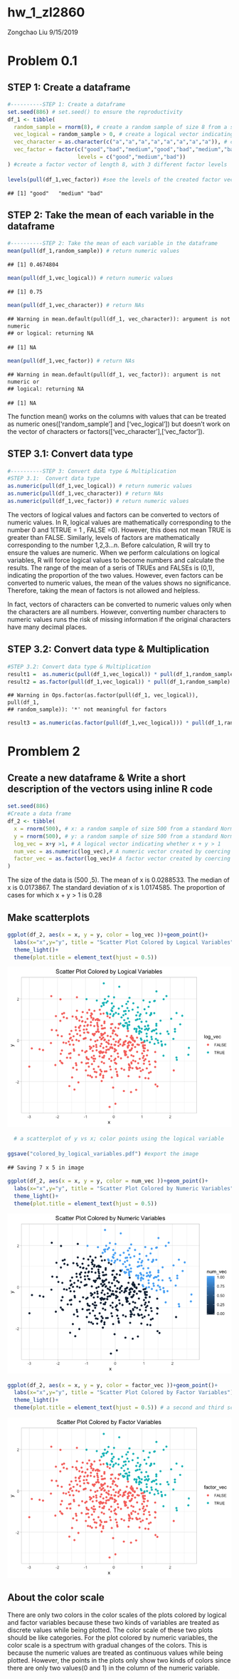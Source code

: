 hw\_1\_zl2860
================
Zongchao Liu
9/15/2019

# Problem 0.1

## STEP 1: Create a dataframe

``` r
#----------STEP 1: Create a dataframe
set.seed(886) # set.seed() to ensure the reproductivity
df_1 <- tibble(
  random_sample = rnorm(8), # create a random sample of size 8 from a standard Normal distribution
  vec_logical = random_sample > 0, # create a logical vector indicating whether elements of the sample are greater than 0
  vec_character = as.character(c("a","a","a","a","a","a","a","a")), # create a character vector of length 8
  vec_factor = factor(c("good","bad","medium","good","bad","medium","bad","medium"),
                      levels = c("good","medium","bad"))
) #create a factor vector of length 8, with 3 different factor levels

levels(pull(df_1,vec_factor)) #see the levels of the created factor vector
```

    ## [1] "good"   "medium" "bad"

## STEP 2: Take the mean of each variable in the dataframe

``` r
#----------STEP 2: Take the mean of each variable in the dataframe
mean(pull(df_1,random_sample)) # return numeric values
```

    ## [1] 0.4674804

``` r
mean(pull(df_1,vec_logical)) # return numeric values
```

    ## [1] 0.75

``` r
mean(pull(df_1,vec_character)) # return NAs
```

    ## Warning in mean.default(pull(df_1, vec_character)): argument is not numeric
    ## or logical: returning NA

    ## [1] NA

``` r
mean(pull(df_1,vec_factor)) # return NAs
```

    ## Warning in mean.default(pull(df_1, vec_factor)): argument is not numeric or
    ## logical: returning NA

    ## [1] NA

The function mean() works on the columns with values that can be treated
as numeric ones(\[‘random\_sample’\] and \[‘vec\_logical’\]) but doesn’t
work on the vector of characters or
factors(\[‘vec\_character’\],\[‘vec\_factor’\]).

## STEP 3.1: Convert data type

``` r
#----------STEP 3: Convert data type & Multiplication
#STEP 3.1:  Convert data type
as.numeric(pull(df_1,vec_logical)) # return numeric values
as.numeric(pull(df_1,vec_character)) # return NAs
as.numeric(pull(df_1,vec_factor)) # return numeric values
```

The vectors of logical values and factors can be converted to vectors of
numeric values. In R, logical values are mathematically corresponding to
the number 0 and 1(TRUE = 1 , FALSE =0). However, this does not mean
TRUE is greater than FALSE. Similarly, levels of factors are
mathematically corresponding to the number 1,2,3…n. Before calculation,
R will try to ensure the values are numeric. When we perform
calculations on logical variables, R will force logical values to become
numbers and calculate the results. The range of the mean of a seris of
TRUEs and FALSEs is (0,1), indicating the proportion of the two values.
However, even factors can be converted to numeric values, the mean of
the values shows no significance. Therefore, taking the mean of factors
is not allowed and helpless.

In fact, vectors of characters can be converted to numeric values only
when the characters are all numbers. However, converting number
characters to numeric values runs the risk of missing information if the
original characters have many decimal places.

## STEP 3.2: Convert data type & Multiplication

``` r
#STEP 3.2: Convert data type & Multiplication
result1 =  as.numeric(pull(df_1,vec_logical)) * pull(df_1,random_sample) # convert the logical vector to numeric, and multiply the random sample by the result
result2 = as.factor(pull(df_1,vec_logical)) * pull(df_1,random_sample) # convert the logical vector to a factor, and multiply the random sample by the result
```

    ## Warning in Ops.factor(as.factor(pull(df_1, vec_logical)), pull(df_1,
    ## random_sample)): '*' not meaningful for factors

``` r
result3 = as.numeric(as.factor(pull(df_1,vec_logical))) * pull(df_1,random_sample) # convert the logical vector to a factor and then convert the result to numeric, and multiply the random sample by the result
```

# Promblem 2

## Create a new dataframe & Write a short description of the vectors using inline R code

``` r
set.seed(886)
#Create a data frame 
df_2 <- tibble(
  x = rnorm(500), # x: a random sample of size 500 from a standard Normal distribution
  y = rnorm(500), # y: a random sample of size 500 from a standard Normal distribution
  log_vec = x+y >1, # A logical vector indicating whether x + y > 1
  num_vec = as.numeric(log_vec),# A numeric vector created by coercing the above logical vector
  factor_vec = as.factor(log_vec)# A factor vector created by coercing the above logical vector
)
```

The size of the data is (500 ,5). The mean of x is 0.0288533. The median
of x is 0.0173867. The standard deviation of x is 1.0174585. The
proportion of cases for which x + y \> 1 is 0.28

## Make scatterplots

``` r
ggplot(df_2, aes(x = x, y = y, color = log_vec ))+geom_point()+
  labs(x="x",y="y", title = "Scatter Plot Colored by Logical Variables")+
  theme_light()+
  theme(plot.title = element_text(hjust = 0.5))
```

![](hw1_files/figure-gfm/unnamed-chunk-6-1.png)<!-- -->

``` r
  # a scatterplot of y vs x; color points using the logical variable

ggsave("colored_by_logical_variables.pdf") #export the image
```

    ## Saving 7 x 5 in image

``` r
ggplot(df_2, aes(x = x, y = y, color = num_vec ))+geom_point()+
  labs(x="x",y="y", title = "Scatter Plot Colored by Numeric Variables")+
  theme_light()+
  theme(plot.title = element_text(hjust = 0.5))
```

![](hw1_files/figure-gfm/unnamed-chunk-6-2.png)<!-- -->

``` r
ggplot(df_2, aes(x = x, y = y, color = factor_vec ))+geom_point()+
  labs(x="x",y="y", title = "Scatter Plot Colored by Factor Variables")+
  theme_light()+
  theme(plot.title = element_text(hjust = 0.5)) # a second and third scatterplot that color points using the numeric and factor variables, respectively
```

![](hw1_files/figure-gfm/unnamed-chunk-6-3.png)<!-- -->

## About the color scale

There are only two colors in the color scales of the plots colored by
logical and factor variables because these two kinds of variables are
treated as discrete values while being plotted. The color scale of these
two plots should be like categories. For the plot colored by numeric
variables, the color scale is a spectrum with gradual changes of the
colors. This is because the numeric values are treated as continuous
values while being plotted. However, the points in the plots only show
two kinds of colors since there are only two values(0 and 1) in the
column of the numeric variable.
